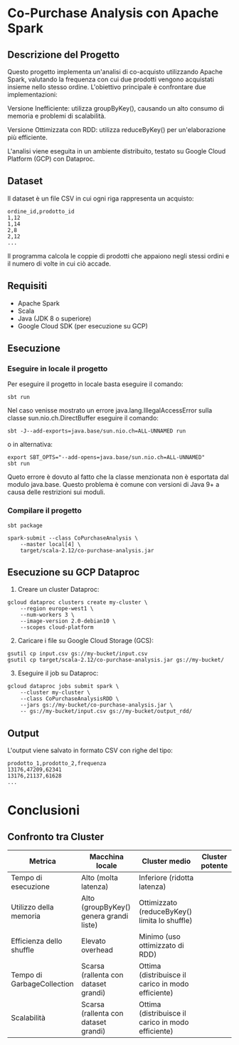 # Co-Purchase Analysis con Apache Spark

## Descrizione del Progetto

Questo progetto implementa un'analisi di co-acquisto utilizzando Apache Spark, valutando la frequenza con cui due prodotti vengono acquistati insieme nello stesso ordine. L'obiettivo principale è confrontare due implementazioni:

Versione Inefficiente: utilizza groupByKey(), causando un alto consumo di memoria e problemi di scalabilità.

Versione Ottimizzata con RDD: utilizza reduceByKey() per un'elaborazione più efficiente.

L'analisi viene eseguita in un ambiente distribuito, testato su Google Cloud Platform (GCP) con Dataproc.

## Dataset

Il dataset è un file CSV in cui ogni riga rappresenta un acquisto:
```
ordine_id,prodotto_id
1,12
1,14
2,8
2,12
...
```
Il programma calcola le coppie di prodotti che appaiono negli stessi ordini e il numero di volte in cui ciò accade.

## Requisiti

- Apache Spark
- Scala
- Java (JDK 8 o superiore)
- Google Cloud SDK (per esecuzione su GCP)

## Esecuzione 

### Eseguire in locale il progetto
Per eseguire il progetto in locale basta eseguire il comando:
```
sbt run
```

Nel caso venisse mostrato un errore java.lang.IllegalAccessError sulla classe sun.nio.ch.DirectBuffer eseguire il comando:
```
sbt -J--add-exports=java.base/sun.nio.ch=ALL-UNNAMED run
```

o in alternativa:
```
export SBT_OPTS="--add-opens=java.base/sun.nio.ch=ALL-UNNAMED"
sbt run
```
Queto errore è dovuto al fatto che la classe menzionata non è esportata dal modulo java.base. 
Questo problema è comune con versioni di Java 9+ a causa delle restrizioni sui moduli.

### Compilare il progetto

```
sbt package

spark-submit --class CoPurchaseAnalysis \
    --master local[4] \
    target/scala-2.12/co-purchase-analysis.jar 

```
## Esecuzione su GCP Dataproc

1. Creare un cluster Dataproc:
```
gcloud dataproc clusters create my-cluster \
    --region europe-west1 \
    --num-workers 3 \
    --image-version 2.0-debian10 \
    --scopes cloud-platform
```
2. Caricare i file su Google Cloud Storage (GCS):
```
gsutil cp input.csv gs://my-bucket/input.csv
gsutil cp target/scala-2.12/co-purchase-analysis.jar gs://my-bucket/
```
3. Eseguire il job su Dataproc:
```
gcloud dataproc jobs submit spark \
    --cluster my-cluster \
    --class CoPurchaseAnalysisRDD \
    --jars gs://my-bucket/co-purchase-analysis.jar \
    -- gs://my-bucket/input.csv gs://my-bucket/output_rdd/
```

## Output

L'output viene salvato in formato CSV con righe del tipo:
```
prodotto_1,prodotto_2,frequenza
13176,47209,62341
13176,21137,61628
...
```

# Conclusioni
## Confronto tra Cluster

Metrica                     | Macchina locale                           | Cluster medio                                         | Cluster potente
--------------------------- | ----------------------------------------- | ----------------------------------------------------- |-------------------------
Tempo di esecuzione         | Alto (molta latenza)                      | Inferiore (ridotta latenza)                           |
Utilizzo della memoria      | Alto (groupByKey() genera grandi liste)   | Ottimizzato (reduceByKey() limita lo shuffle)         |
Efficienza dello shuffle    | Elevato overhead                          | Minimo (uso ottimizzato di RDD)                       |
Tempo di GarbageCollection  | Scarsa (rallenta con dataset grandi)      | Ottima (distribuisce il carico in modo efficiente)    |
Scalabilità                 | Scarsa (rallenta con dataset grandi)      | Ottima (distribuisce il carico in modo efficiente)    |
